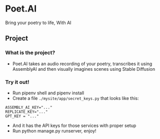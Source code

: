 # Poet.AI
Bring your poetry to life, With AI

## Project
### What is the project?
- Poet.AI takes an audio recording of your poetry, transcribes it using AssemblyAI and then visually imagines scenes using Stable Diffusion 

### Try it out!
- Run pipenv shell and pipenv install
- Create a file `./mysite/app/secret_keys.py` that looks like this:
```
ASSEMBLY_AI_KEY="..."
REPLICATE_KEY="..."
GPT_KEY = "..."
```
- And it has the API keys for those services with proper setup
- Run python manage.py runserver, enjoy!
